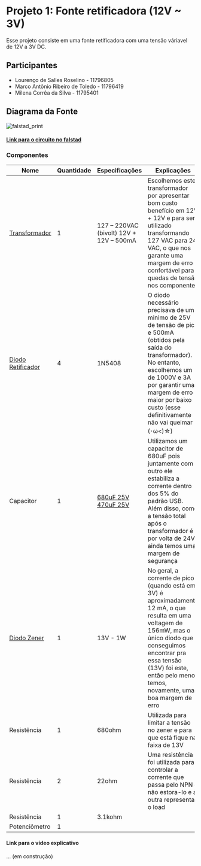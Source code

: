 # Projeto 1: Fonte retificadora (12V ~ 3V)
Esse projeto consiste em uma fonte retificadora com uma tensão váriavel de 12V a 3V DC.

## Participantes
* Lourenço de Salles Roselino - 11796805
* Marco Antônio Ribeiro de Toledo - 11796419
* Milena Corrêa da Silva - 11795401

## Diagrama da Fonte
![falstad_print](https://i.imgur.com/HulbdI8.png)

#### [Link para o circuito no falstad](http://tinyurl.com/y8eeqs6w)

### Componentes
|Nome   |Quantidade  |Especificações   |Explicações   | Preço |
|---|---|---|---|---|
|[Transformador](https://www.filipeflop.com/produto/transformador-trafo-12v-12v-500ma-bivolt/?gclid=Cj0KCQjwuJz3BRDTARIsAMg-HxW_dJmm9-pVBDe6o8W5fG-x5esHO2DdYG3BT5ngq7YSO-Iy3B0MDZ4aAn2MEALw_wcB) |1  | 127 – 220VAC (bivolt) 12V + 12V – 500mA  | Escolhemos este transformador por apresentar bom custo benefício em 12V + 12V e para ser utilizado transformando 127 VAC para 24 VAC, o que nos garante uma margem de erro confortável para quedas de tensão nos componentes|R$21,90 |
|[Diodo Retificador](https://www.filipeflop.com/produto/diodo-retificador-1n5408/)   |4  | 1N5408 | O diodo necessário precisava de um minimo de 25V de tensão de pico e 500mA (obtidos pela saída do transformador). No entanto, escolhemos um de 1000V e 3A por garantir uma margem de erro maior por baixo custo (esse definitivamente não vai queimar (･ω<)☆)| R$2,40 por 10 unidades |
|Capacitor  |1 | [680uF 25V](https://www.eletro-parts.com/produto_detalhes/p/TVRBMk16WT0=/132-+Eletrolitico+680uF+x+25V) [470uF 25V](https://www.baudaeletronica.com.br/capacitor-eletrolitico-470uf-25v.html) | Utilizamos um capacitor de 680uF pois juntamente com o outro ele estabiliza a corrente dentro dos 5% do padrão USB. Além disso, como a tensão total após o transformador é por volta de 24V ainda temos uma margem de segurança |R$10,00 por 20 unidades|
|[Diodo Zener](https://produto.mercadolivre.com.br/MLB-911630639-10-pcs-diodo-zener-13v-1w-1n4743frete-brasil-r1200-_JM?quantity=1#position=2&type=item&tracking_id=724e89c3-54f7-4462-9ed9-0cbeeed97948)   |1  | 13V - 1W | No geral, a corrente de pico (quando está em 3V) é aproximadamente 12 mA, o que resulta em uma voltagem de 156mW, mas o único diodo que conseguimos encontrar pra essa tensão (13V) foi este, então pelo menos temos, novamente, uma boa margem de erro|R$10,66 por 10 unidades|
|Resistência   | 1  | 680ohm  | Utilizada para limitar a tensão no zener e para que está fique na faixa de 13V  |   |
|Resistência    | 2   | 22ohm| Uma resistência foi utilizada para controlar a corrente que passa pelo NPN e não estora-lo e a outra representa o load|
|Resistência  | 1   | 3.1kohm    |    |
|Potenciômetro   |1   |   |   |   |

#### Link para o vídeo explicativo
... (em construção)
